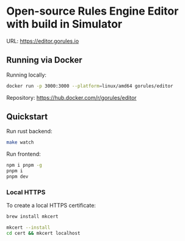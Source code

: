 # Open-source Rules Engine Editor with build in Simulator

URL: https://editor.gorules.io

## Running via Docker

Running locally:
```bash
docker run -p 3000:3000 --platform=linux/amd64 gorules/editor
```

Repository:
https://hub.docker.com/r/gorules/editor

## Quickstart

Run rust backend:
```bash
make watch
```

Run frontend:
```bash
npm i pnpm -g
pnpm i
pnpm dev
```


### Local HTTPS

To create a local HTTPS certificate:
```bash
brew install mkcert

mkcert --install
cd cert && mkcert localhost
```